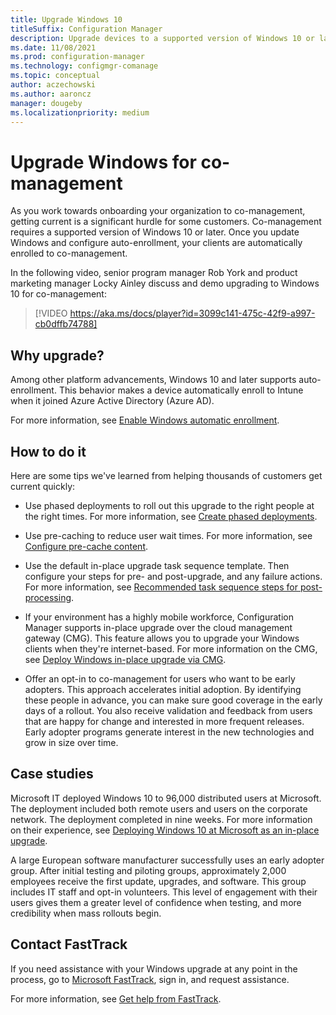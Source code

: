 ```yaml
---
title: Upgrade Windows 10
titleSuffix: Configuration Manager
description: Upgrade devices to a supported version of Windows 10 or later, which is required for co-management.
ms.date: 11/08/2021
ms.prod: configuration-manager
ms.technology: configmgr-comanage
ms.topic: conceptual
author: aczechowski
ms.author: aaroncz
manager: dougeby
ms.localizationpriority: medium
---
```


# Upgrade Windows for co-management

As you work towards onboarding your organization to co-management, getting current is a significant hurdle for some customers. Co-management requires a supported version of Windows 10 or later. Once you update Windows and configure auto-enrollment, your clients are automatically enrolled to co-management.

In the following video, senior program manager Rob York and product marketing manager Locky Ainley discuss and demo upgrading to Windows 10 for co-management:

> [!VIDEO https://aka.ms/docs/player?id=3099c141-475c-42f9-a997-cb0dffb74788]

## Why upgrade?

Among other platform advancements, Windows 10 and later supports auto-enrollment. This behavior makes a device automatically enroll to Intune when it joined Azure Active Directory (Azure AD).

For more information, see [Enable Windows automatic enrollment](../../intune/enrollment/windows-enroll.md#enable-windows-automatic-enrollment).

## How to do it

Here are some tips we've learned from helping thousands of customers get current quickly:

- Use phased deployments to roll out this upgrade to the right people at the right times. For more information, see [Create phased deployments](../osd/deploy-use/create-phased-deployment-for-task-sequence.md).

- Use pre-caching to reduce user wait times. For more information, see [Configure pre-cache content](../osd/deploy-use/configure-precache-content.md).

- Use the default in-place upgrade task sequence template. Then configure your steps for pre- and post-upgrade, and any failure actions. For more information, see [Recommended task sequence steps for post-processing](../osd/understand/in-place-upgrade-recommendations.md#post-processing).

- If your environment has a highly mobile workforce, Configuration Manager supports in-place upgrade over the cloud management gateway (CMG). This feature allows you to upgrade your Windows clients when they're internet-based. For more information on the CMG, see [Deploy Windows in-place upgrade via CMG](../osd/deploy-use/deploy-task-sequence-over-internet.md#deploy-windows-in-place-upgrade-via-cmg).

- Offer an opt-in to co-management for users who want to be early adopters. This approach accelerates initial adoption. By identifying these people in advance, you can make sure good coverage in the early days of a rollout. You also receive validation and feedback from users that are happy for change and interested in more frequent releases. Early adopter programs generate interest in the new technologies and grow in size over time.

## Case studies

Microsoft IT deployed Windows 10 to 96,000 distributed users at Microsoft. The deployment included both remote users and users on the corporate network. The deployment completed in nine weeks. For more information on their experience, see [Deploying Windows 10 at Microsoft as an in-place upgrade](https://www.microsoft.com/insidetrack/deploying-windows-10-at-microsoft-as-an-in-place-upgrade).

A large European software manufacturer successfully uses an early adopter group. After initial testing and piloting groups, approximately 2,000 employees receive the first update, upgrades, and software. This group includes IT staff and opt-in volunteers. This level of engagement with their users gives them a greater level of confidence when testing, and more credibility when mass rollouts begin.

## Contact FastTrack

If you need assistance with your Windows upgrade at any point in the process, go to [Microsoft FastTrack](https://microsoft.com/fasttrack/), sign in, and request assistance.

For more information, see [Get help from FastTrack](quickstart-fasttrack.md).
